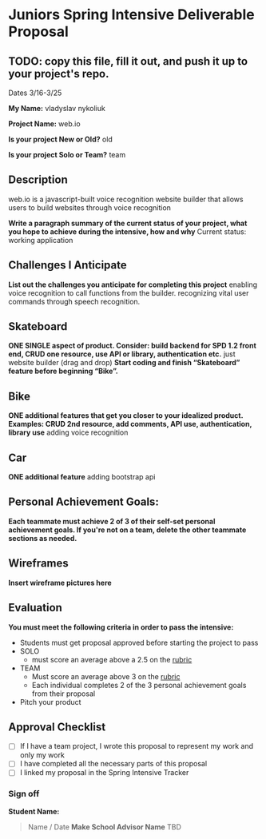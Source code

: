 # Juniors Spring Intensive Deliverable Proposal

## TODO: copy this file, fill it out, and push it up to your project's repo.

Dates 3/16-3/25

**My Name:** 
vladyslav nykoliuk

**Project Name:** 
web.io

**Is your project New or Old?**
old

**Is your project Solo or Team?**
team

## Description
web.io is a javascript-built voice recognition website builder that allows users to build websites through voice recognition

**Write a paragraph summary of the current status of your project, what you hope to achieve during the intensive, how and why**
Current status: working application 

## Challenges I Anticipate

**List out the challenges you anticipate for completing this project**
enabling voice recognition to call functions from the builder.
recognizing vital user commands through speech recognition. 

## Skateboard

**ONE SINGLE aspect of product. Consider: build backend for SPD 1.2 front end, CRUD one resource, use API or library, authentication etc.**
just website builder (drag and drop)
**Start coding and finish “Skateboard” feature before beginning “Bike”.** 

## Bike
**ONE additional features that get you closer to your idealized product. Examples: CRUD 2nd resource, add comments, API use, authentication, library use** 
adding voice recognition
## Car
**ONE additional feature** 
adding bootstrap api

## Personal Achievement Goals:

**Each teammate must achieve 2 of 3 of their self-set personal achievement goals. If you're not on a team, delete the other teammate sections as needed.**

## Wireframes

**Insert wireframe pictures here**


## Evaluation

**You must meet the following criteria in order to pass the intensive:**

- Students must get proposal approved before starting the project to pass
- SOLO 
    - must score an average above a 2.5 on the [rubric]
- TEAM 
    - Must score an average above 3 on the [rubric]
    - Each individual completes 2 of the 3 personal achievement goals from their proposal
- Pitch your product

[rubric]:https://docs.google.com/document/d/1IOQDmohLBEBT-hyr-2vgw1mbZUNsq3fHxVfH0oRmVt0/edit


## Approval Checklist
- [ ] If I have a team project, I wrote this proposal to represent my work and only my work
- [ ] I have completed all the necessary parts of this proposal
- [ ] I linked my proposal in the Spring Intensive Tracker

### Sign off

**Student Name:**                
> Name / Date
**Make School Advisor Name**
> TBD
